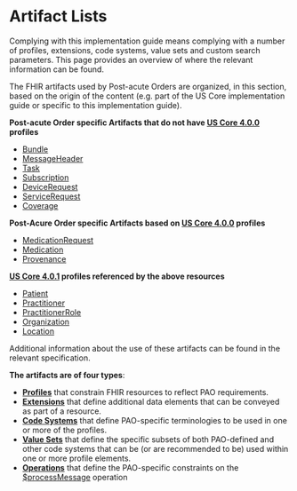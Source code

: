 # Artifact Lists

Complying with this implementation guide means complying with a number of profiles, extensions, code systems, value sets and custom search parameters. This page provides an overview of where the relevant information can be found.

The FHIR artifacts used by Post-acute Orders are organized, in this section, based on the origin of the content (e.g. part of the US Core implementation guide or specific to this implementation guide).

**Post-acute Order specific Artifacts that do not have [US Core 4.0.0](http://build.fhir.org/ig/HL7/US-Core-R4/) profiles**

* [Bundle](http://build.fhir.org/ig/HL7/dme-orders/StructureDefinition-PAOX-bundle.html)
* [MessageHeader](http://build.fhir.org/ig/HL7/dme-orders/StructureDefinition-PAOX-messageheader.html)
* [Task](http://build.fhir.org/ig/HL7/dme-orders/StructureDefinition-PAOX-task.html)
* [Subscription](http://build.fhir.org/ig/HL7/dme-orders/StructureDefinition-PAOX-subscription.html)
* [DeviceRequest](http://build.fhir.org/ig/HL7/dme-orders/StructureDefinition-PAOX-devicerequest.html)
* [ServiceRequest](http://build.fhir.org/ig/HL7/dme-orders/StructureDefinition-PAOX-servicerequest.html)
* [Coverage](http://build.fhir.org/ig/HL7/dme-orders/StructureDefinition-PAOX-coverage.html)

**Post-Acure Order specific Artifacts based on [US Core 4.0.0](http://build.fhir.org/ig/HL7/US-Core-R4) profiles**

* [MedicationRequest](https://build.fhir.org/ig/HL7/dme-orders/StructureDefinition-PAOX-medication-request.html)
* [Medication](http://build.fhir.org/ig/HL7/dme-orders/StructureDefinition-PAOX-Medication.html)
* [Provenance](http://build.fhir.org/ig/HL7/dme-orders/StructureDefinition-PAOX-provenance.html)

**[US Core 4.0.1](http://build.fhir.org/ig/HL7/US-Core-R4) profiles referenced by the above resources**

* [Patient](http://hl7.org/fhir/us/core/StructureDefinition-us-core-patient.html)
* [Practitioner](http://hl7.org/fhir/us/core/StructureDefinition-us-core-practitioner.html)
* [PractitionerRole](http://hl7.org/fhir/us/core/StructureDefinition-us-core-practitionerrole.html)
* [Organization](http://hl7.org/fhir/us/core/StructureDefinition-us-core-organization.html)
* [Location](http://hl7.org/fhir/us/core/StructureDefinition-us-core-location.html)

Additional information about the use of these artifacts can be found in the relevant specification.

**The artifacts are of four types**:

* 	**[Profiles](http://www.hl7.org/fhir/profiling.html)** that constrain FHIR resources to reflect PAO requirements.
* 	**[Extensions](http://www.hl7.org/fhir/extensibility.html)** that define additional data elements that can be conveyed as part of a resource.
* 	**[Code Systems](http://www.hl7.org/fhir/terminologies-systems.html)** that define PAO-specific terminologies to be used in one or more of the profiles.
* 	**[Value Sets](http://www.hl7.org/fhir/terminologies-valuesets.html)** that define the specific subsets of both PAO-defined and other code systems that can be (or are recommended to be) used within one or more profile elements.
* 	**[Operations](http:///www.hl7.org/fhir/operations.html)** that define the PAO-specific constraints on the [$processMessage](http://www.hl7.org/fhir/operation-messageheader-process-message.html) operation
